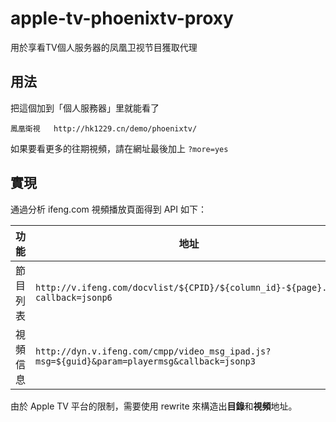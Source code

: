 apple-tv-phoenixtv-proxy
========================

用於享看TV個人服务器的凤凰卫视节目獲取代理

## 用法

把這個加到「個人服務器」里就能看了
```
鳳凰衛視   http://hk1229.cn/demo/phoenixtv/
```
如果要看更多的往期視頻，請在網址最後加上 `?more=yes`

## 實現

通過分析 ifeng.com 視頻播放頁面得到 API 如下：

功能 | 地址
---------|-----
節目列表 | `http://v.ifeng.com/docvlist/${CPID}/${column_id}-${page}.js?callback=jsonp6`
視頻信息 | `http://dyn.v.ifeng.com/cmpp/video_msg_ipad.js?msg=${guid}&param=playermsg&callback=jsonp3`

由於 Apple TV 平台的限制，需要使用 rewrite 來構造出**目錄**和**視頻**地址。

